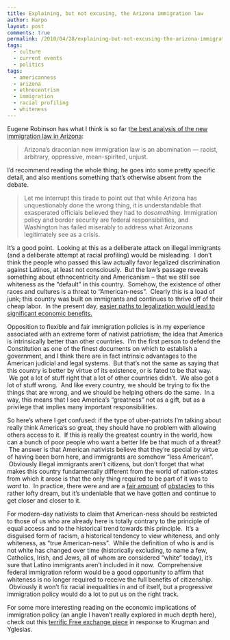 ```yaml
---
title: Explaining, but not excusing, the Arizona immigration law
author: Harpo
layout: post
comments: true
permalink: /2010/04/28/explaining-but-not-excusing-the-arizona-immigration-law/
tags:
  - culture
  - current events
  - politics
tags:
  - americanness
  - arizona
  - ethnocentrism
  - immigration
  - racial profiling
  - whiteness
---
```

Eugene Robinson has what I think is so far t<a href="http://www.washingtonpost.com/wp-dyn/content/article/2010/04/26/AR2010042602595.html" target="_blank">he best analysis of the new immigration law in Arizona</a>:

> Arizona&#8217;s draconian new immigration law is an abomination &#8212; racist, arbitrary, oppressive, mean-spirited, unjust.

I&#8217;d recommend reading the whole thing; he goes into some pretty specific detail, and also mentions something that&#8217;s otherwise absent from the debate.

> Let me interrupt this tirade to point out that while Arizona has unquestionably done the wrong thing, it is understandable that exasperated officials believed they had to do*something*. Immigration policy and border security are federal responsibilities, and Washington has failed miserably to address what Arizonans legitimately see as a crisis.

It&#8217;s a good point.  Looking at this as a deliberate attack on illegal immigrants (and a deliberate attempt at racial profiling) would be misleading.  I don&#8217;t think the people who passed this law actually favor legalized discrimination against Latinos, at least not consciously.  But the law&#8217;s passage reveals something about ethnocentricity and Americanism – that we still see whiteness as the &#8220;default&#8221; in this country.  Somehow, the existence of other races and cultures is a threat to &#8220;American-ness&#8221;.  Clearly this is a load of junk; this country was built on immigrants and continues to thrive off of their cheap labor.  In the present day, <a href="http://www.americanprogress.org/issues/2010/01/raising_the_floor.html" target="_blank">easier paths to legalization would lead to significant economic benefits.</a>

Opposition to flexible and fair immigration policies is in my experience associated with an extreme form of nativist patriotism; the idea that America is intrinsically better than other countries.  I&#8217;m the first person to defend the Constitution as one of the finest documents on which to establish a government, and I think there are in fact intrinsic advantages to the American judicial and legal systems.  But that&#8217;s not the same as saying that this country is better by virtue of its existence, or is fated to be that way.  We got a lot of stuff right that a lot of other countries didn&#8217;t.  We also got a lot of stuff wrong.  And like every country, we should be trying to fix the things that are wrong, and we should be helping others do the same.  In a way, this means that I see America&#8217;s &#8220;greatness&#8221; not as a gift, but as a privilege that implies many important responsibilities.

So here&#8217;s where I get confused: if the type of uber-patriots I&#8217;m talking about really think America&#8217;s so great, they should have no problem with allowing others access to it.  If this is really the greatest country in the world, how can a bunch of poor people who want a better life be that much of a threat?  The answer is that American nativists believe that they&#8217;re special by virtue of having been born here, and immigrants are somehow &#8220;less American&#8221;.  Obviously illegal immigrants aren&#8217;t citizens, but don&#8217;t forget that what makes this country fundamentally different from the world of nation-states from which it arose is that the only thing required to be part of it was to *want* to.  In practice, there were and are a <a href="http://en.wikipedia.org/wiki/Slavery_in_the_United_States" target="_blank">fair</a><a href="http://en.wikipedia.org/wiki/Jim_crow" target="_blank"> amount</a> of <a href="http://en.wikipedia.org/wiki/DADT" target="_blank">obstacles</a> to this rather lofty dream, but it&#8217;s undeniable that we have gotten and continue to get closer and closer to it.

For modern-day nativists to claim that American-ness should be restricted to those of us who are already here is totally contrary to the principle of equal access and to the historical trend towards this principle.  It&#8217;s a disguised form of racism, a historical tendency to view whiteness, and only whiteness, as &#8220;true American-ness&#8221;.  While the definition of who is and is not white has changed over time (historically excluding, to name a few, Catholics, Irish, and Jews, all of whom are considered &#8220;white&#8221; today), it&#8217;s sure that Latino immigrants aren&#8217;t included in it now.  Comprehensive federal immigration reform would be a good opportunity to affirm that whiteness is no longer required to receive the full benefits of citizenship.  Obviously it won&#8217;t fix racial inequalities in and of itself, but a progressive immigration policy would do a lot to put us on the right track.

For some more interesting reading on the economic implications of immigration policy (an angle I haven&#8217;t really explored in much depth here), check out this <a href="http://www.economist.com/blogs/freeexchange/2010/04/immigration_0" target="_blank">terrific Free exchange piece</a> in response to Krugman and Yglesias.